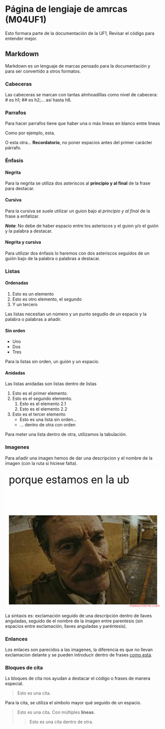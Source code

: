# Página de lengiaje de amrcas (M04UF1)

Esto formara parte de la documentación de la UF1, Revisar el código para entender mejor.

## Markdown

Markdown es un lenguaje de marcas pensado para la documentación y para ser convertido a otros formatos.

### Cabeceras

Las cabeceras se marcan con tantas almhoadillas como nivel de cabecera: # es h1; ## es h2;... así hasta h6.

### Parrafos

Para hacer parrafos tiene que haber una o más lineas en blanco entre lineas

Como por ejemplo, esta.

O esta otra... **Recordatorio**, no poner espacios antes del primer carácter párrafo.

### Énfasis

#### Negrita

Para la negrita se utiliza dos asteriscos al **principio y al final** de la frase para destacar.

#### Cursiva

Para la cursiva se suele utilizar un guion bajo al _principio y al final_ de la frase a enfatizar.

**_Nota_**: No debe de haber espacio entre los asteriscos y el guion y/o el guión y la palabra a destacar. 

#### Negrita y cursiva

Para utilizar dos énfasis lo haremos con dos asteriscos seguidos de un guión bajo de la palabra o palabras a destacar.

### Listas

#### Ordenadas

1. Esto es un elemento
2. Esto es otro elemento, el segundo
3. Y un tercero

Las listas necesitan un número y un punto segudio de un espacio y la palabra o palabras a añadir.

#### Sin orden

- Uno
- Dos
- Tres

Para la listas sin orden, un guión y un espacio.

#### Anidadas

Las listas anidadas son listas dentro de listas

1. Esto es el primer elemento.
2. Esto es el segundo elemento.
	1. Esto es el elemento 2.1
	2. Esto es el elemento 2.2
3. Esto es el tercer elemento
	- Esto es una lista sin orden...
	- ... dentro de otra con orden

Para meter una lista dentro de otra, utilizamos la tabulación.

### Imagenes

Para añadir una imagen hemos de dar una descripcion y el nombre de la imagen (con la ruta si hiciese falta).

![Meme 100%real no fake](porque.jpg)

La sintaxis es: exclamación seguido de una descripción dentro de llaves anguladas, seguido de el nombre de la imagen entre parentesis (sin espacios entre exclamación, llaves anguladas y paréntesis).

### Enlances

Los enlaces son parecidos a las imagenes, la diferencia es que no llevan exclamacion delante y se pueden introducir dentro de frases [como esta](https://enti.cat).

### Bloques de cita

Ls bloques de cita nos ayudan a destacar el código o frases de manera especial.

> Esto es una cita.

Para la cita, se utiliza el símbolo mayor qué seguido de un espacio.

> Esto es una cita.
> Con múltiples **líneas**.
> > Esto es una cita dentro de otra.
